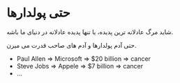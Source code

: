 <h1>حتی پولدارها</h1>

<p>
    شاید مرگ عادلانه ترین پدیده، یا تنها پدیده عادلانه در دنیای ما باشه.
</p>
<p>
    حتی آدم پولدارها و آدم های صاحب قدرت می میرن.
</p>
<ul>
    <li>Paul Allen => Microsoft => $20 billion => cancer</li>
    <li>Steve Jobs => Appele => $7 billion => cancer</li>
    <li>...</li>
</ul>